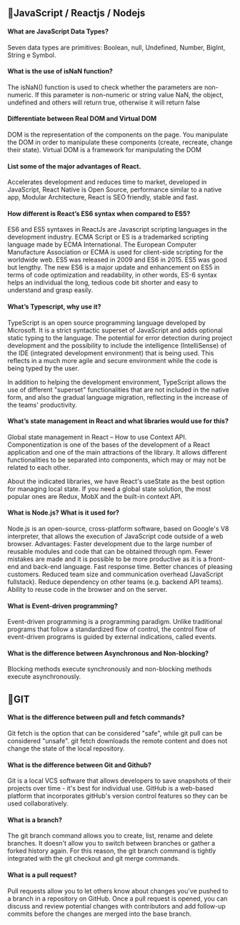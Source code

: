 
## 📝JavaScript / Reactjs / Nodejs

#### What are JavaScript Data Types?
Seven data types are primitives:
Boolean, null, Undefined, Number, BigInt, String e Symbol.


#### What is the use of isNaN function?
The isNaN() function is used to check whether the parameters are non-numeric. If this parameter is non-numeric or string value NaN, the object, undefined and others will return true, otherwise it will return false


#### Differentiate between Real DOM and Virtual DOM
DOM is the representation of the components on the page. You manipulate the DOM in order to manipulate these components (create, recreate, change their state). Virtual DOM is a framework for manipulating the DOM

#### List some of the major advantages of React.
Accelerates development and reduces time to market, developed in JavaScript, React Native is Open Source, performance similar to a native app, Modular Architecture, React is SEO friendly, stable and fast.

#### How different is React’s ES6 syntax when compared to ES5?
ES6 and ES5 syntaxes in ReactJs are Javascript scripting languages in the development industry. ECMA Script or ES is a trademarked scripting language made by ECMA International. The European Computer Manufacture Association or ECMA is used for client-side scripting for the worldwide web. ES5 was released in 2009 and ES6 in 2015. ES5 was good but lengthy. The new ES6 is a major update and enhancement on ES5 in terms of code optimization and readability, in other words, ES-6 syntax helps an individual the long, tedious code bit shorter and easy to understand and grasp easily.

#### What’s Typescript, why use it?
TypeScript is an open source programming language developed by Microsoft. It is a strict syntactic superset of JavaScript and adds optional static typing to the language.
The potential for error detection during project development and the possibility to include the intelligence (IntelliSense) of the IDE (integrated development environment) that is being used. This reflects in a much more agile and secure environment while the code is being typed by the user.

In addition to helping the development environment, TypeScript allows the use of different "superset" functionalities that are not included in the native form, and also the gradual language migration, reflecting in the increase of the teams' productivity.


#### What’s state management in React and what libraries would use for this?
Global state management in React – How to use Context API. Componentization is one of the bases of the development of a React application and one of the main attractions of the library. It allows different functionalities to be separated into components, which may or may not be related to each other.

About the indicated libraries, we have React's useState as the best option for managing local state. If you need a global state solution, the most popular ones are Redux, MobX and the built-in context API.


#### What is Node.js? What is it used for?
Node.js is an open-source, cross-platform software, based on Google's V8 interpreter, that allows the execution of JavaScript code outside of a web browser.
Advantages: Faster development due to the large number of reusable modules and code that can be obtained through npm.
Fewer mistakes are made and it is possible to be more productive as it is a front-end and back-end language.
Fast response time. Better chances of pleasing customers.
Reduced team size and communication overhead (JavaScript fullstack).
Reduce dependency on other teams (e.g. backend API teams).
Ability to reuse code in the browser and on the server.

#### What is Event-driven programming?
Event-driven programming is a programming paradigm. Unlike traditional programs that follow a standardized flow of control, the control flow of event-driven programs is guided by external indications, called events.

#### What is the difference between Asynchronous and Non-blocking?
Blocking methods execute synchronously and non-blocking methods execute asynchronously.


## 📝GIT

#### What is the difference between pull and fetch commands?
Git fetch is the option that can be considered "safe", while git pull can be considered "unsafe". git fetch downloads the remote content and does not change the state of the local repository.

#### What is the difference between Git and Github?
Git is a local VCS software that allows developers to save snapshots of their projects over time - it's best for individual use. GitHub is a web-based platform that incorporates gitHub's version control features so they can be used collaboratively.

#### What is a branch?
The git branch command allows you to create, list, rename and delete branches. It doesn't allow you to switch between branches or gather a forked history again. For this reason, the git branch command is tightly integrated with the git checkout and git merge commands.

#### What is a pull request?
Pull requests allow you to let others know about changes you've pushed to a branch in a repository on GitHub. Once a pull request is opened, you can discuss and review potential changes with contributors and add follow-up commits before the changes are merged into the base branch.





